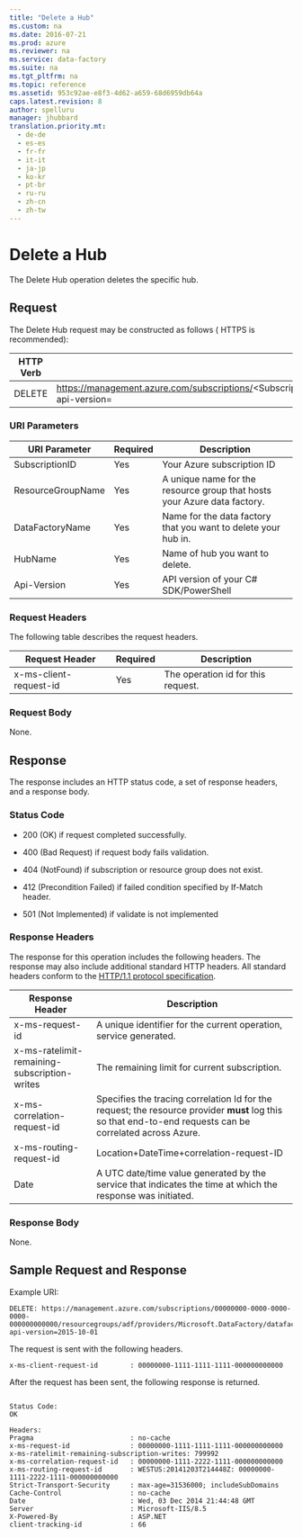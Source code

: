 ```yaml
---
title: "Delete a Hub"
ms.custom: na
ms.date: 2016-07-21
ms.prod: azure
ms.reviewer: na
ms.service: data-factory
ms.suite: na
ms.tgt_pltfrm: na
ms.topic: reference
ms.assetid: 953c92ae-e8f3-4d62-a659-68d6959db64a
caps.latest.revision: 8
author: spelluru
manager: jhubbard
translation.priority.mt: 
  - de-de
  - es-es
  - fr-fr
  - it-it
  - ja-jp
  - ko-kr
  - pt-br
  - ru-ru
  - zh-cn
  - zh-tw
---
```

# Delete a Hub
  The Delete Hub operation deletes the specific hub.  
  
## Request  
 The Delete Hub request may be constructed as follows ( HTTPS is recommended):  
  
|**HTTP Verb**|**Request URI**|**HTTP Version**|  
|-|-|-|  
|DELETE|https://management.azure.com/subscriptions/<SubscriptionID\>/resourcegroups/<ResourceGroupName\>/providers/Microsoft.DataFactory/datafactories/<DataFactoryName\>/hubs/<HubName\>?api-version=<Api-Version>|HTTP/1.1|  
  
### URI Parameters  
  
|**URI Parameter**|**Required**|**Description**|  
|-|-|-|  
|SubscriptionID|Yes|Your Azure subscription ID|  
|ResourceGroupName|Yes|A unique name for the resource group that hosts your Azure data factory.|  
|DataFactoryName|Yes|Name for the data factory that you want to delete your hub in.|  
|HubName|Yes|Name of hub you want to delete.|  
|Api-Version|Yes|API version of your C# SDK/PowerShell|  
  
### Request Headers  
 The following table describes the request headers.  
  
|**Request Header**|**Required**|**Description**|  
|-|-|-|  
|x-ms-client-request-id|Yes|The operation id for this request.|  
  
### Request Body  
 None.  
  
## Response  
 The response includes an HTTP status code, a set of response headers, and a response body.  
  
### Status Code  
  
-   200 (OK) if request completed successfully.  
  
-   400 (Bad Request) if request body fails validation.  
  
-   404 (NotFound) if subscription or resource group does not exist.  
  
-   412 (Precondition Failed) if failed condition specified by If-Match header.  
  
-   501 (Not Implemented) if validate is not implemented  
  
### Response Headers  
 The response for this operation includes the following headers. The response may also include additional standard HTTP headers. All standard headers conform to the [HTTP/1.1 protocol specification](http://go.microsoft.com/fwlink/?linkid=150478).  
  
|**Response Header**|**Description**|  
|-|-|  
|x-ms-request-id|A unique identifier for the current operation, service generated.|  
|x-ms-ratelimit-remaining-subscription-writes|The remaining limit for current subscription.|  
|x-ms-correlation-request-id|Specifies the tracing correlation Id for the request; the resource provider **must** log this so that end-to-end requests can be correlated across Azure.|  
|x-ms-routing-request-id|Location+DateTime+correlation-request-ID|  
|Date|A UTC date/time value generated by the service that indicates the time at which the response was initiated.|  
  
### Response Body  
 None.  
  
## Sample Request and Response  
 Example URI:  
  
```  
DELETE: https://management.azure.com/subscriptions/00000000-0000-0000-0000-000000000000/resourcegroups/adf/providers/Microsoft.DataFactory/datafactories/test/hubs/hubtest?api-version=2015-10-01  
```  
  
 The request is sent with the following headers.  
  
```  
x-ms-client-request-id        : 00000000-1111-1111-1111-000000000000  
```  
  
 After the request has been sent, the following response is returned.  
  
```  
  
Status Code:  
OK  
  
Headers:  
Pragma                        : no-cache  
x-ms-request-id               : 00000000-1111-1111-1111-000000000000  
x-ms-ratelimit-remaining-subscription-writes: 799992  
x-ms-correlation-request-id   : 00000000-1111-2222-1111-000000000000  
x-ms-routing-request-id       : WESTUS:20141203T214448Z: 00000000-1111-2222-1111-000000000000  
Strict-Transport-Security     : max-age=31536000; includeSubDomains  
Cache-Control                 : no-cache  
Date                          : Wed, 03 Dec 2014 21:44:48 GMT  
Server                        : Microsoft-IIS/8.5  
X-Powered-By                  : ASP.NET  
client-tracking-id            : 66  
  
```  
  
  